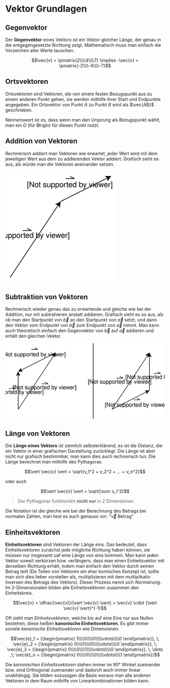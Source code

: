 # Vektor Grundlagen

## Gegenvektor

Der **Gegenvektor** eines Vektors ist ein Vektor gleicher Länge, der genau in die entgegengesetzte Richtung zeigt. Mathematisch muss man einfach die Vorzeichen aller Werte tauschen.

$$\vec{v} = \pmatrix{2\\\\4\\\\7} \implies -\vec{v} = \pmatrix{-2\\\\-4\\\\-7}$$

## Ortsvektoren

Ortsvektoren sind Vektoren, die von einem festen Bezugspunkt aus zu einem anderen Punkt gehen, sie werden mithilfe ihrer Start und Endpunkte angegeben. Ein Ortsvektor von Punkt $A$ zu Punkt $B$ wird als $\vec{AB}$ geschrieben. 

Nennenswert ist es, dass wenn man den Ursprung als Bezugspunkt wählt, man ein $O$ (für **O**rigin) für diesen Punkt nutzt.

## Addition von Vektoren

Rechnerisch addiert man Vektoren wie erwartet, jeder Wert wird mit dem jeweiligen Wert aus dem zu addierenden Vektor addiert. Grafisch sieht es aus, als würde man die Vektoren aneinander setzen. 

![grafische Vektoraddition](../assets/Mathe-diagrams-Vektoraddition.svg)

## Subtraktion von Vektoren

Rechnerisch wieder genau das zu erwartende und gleiche wie bei der Addition, nur mit subtrahieren anstatt addieren. Grafisch sieht es so aus, als ob man den Startpunkt von $\vec{b}$ an den Startpunkt von $\vec{a}$ setzt, und dann den Vektor vom Endpunkt von $\vec{b}$ zum Endpunkt von $\vec{a}$ nimmt. Man kann auch theoretisch einfach den Gegenvektor von $\vec{b}$ auf $\vec{a}$ addieren und erhält den gleichen Vektor.

![grafische Vektorsubtraktion](../assets/Mathe-diagrams-Vektorsubtraktion.svg)

## Länge von Vektoren

Die **Länge eines Vektors** ist ziemlich selbsterklärend, es ist die Distanz, die ein Vektor in einer grafischen Darstellung zurücklegt. Die Länge ist aber nicht nur grafisch bestimmbar, man kann dies auch rechnerisch tun. Die Länge berechnet man mithilfe des Pythagoras.

$$\vert \vec{v} \vert = \sqrt{v_1^2 + v_2^2 + ... + v_n^2}$$

oder auch

$$\vert \vec{v} \vert = \sqrt{\sum v_i^2}$$

> Der Pythagoras funktioniert **nicht nur** in 2 Dimensionen.

Die Notation ist die gleiche wie bei der Berechnung des Betrags bei normalen Zahlen, man liest es auch genauso vor: "$\vec{v}$ Betrag"

## Einheitsvektoren

**Einheitsvektoren** sind Vektoren der Länge eins. Das bedeutet, dass Einheitsvektoren zunächst jede mögliche Richtung haben können, sie müssen nur insgesamt uaf eine Länge von eins kommen. Man kann jeden Vektor soweit verkürzen bzw. verlängern, dass man einen Einheitsvektor mit derselben Richtung erhält, indem man einfach den Vektor durch seinen Betrag teilt (Da Teilen von Vektoren ein eher komisches Konzept ist, sollte man sich dies lieber vorstellen als, multiplizieren mit dem multiplikativ Inversen des Betrags des Vektors). Dieser Prozess nennt sich *Normierung*. Im 2-Dimensionalen bilden alle Einheitsvektoren zusammen den Einheitskreis.

$$\vec{n} = \dfrac{\vec{v}}{\vert \vec{v} \vert} = \vec{v} \cdot {\vert \vec{v} \vert}^{-1}$$

Oft sieht man *Einheitsvektoren*, welche bis auf eine Eins nur aus Nullen bestehen, diese heißen **kanonische Einheitsvektoren**. Es gibt immer soviele *kanonische Einheitsvektoren* wie Dimensionen.

$$\vec{e}_1 = {\begin{pmatrix} 1\\\\0\\\\0\\\\\vdots\\\\0 \end{pmatrix}}, \; \vec{e}_2 = {\begin{pmatrix} 0\\\\1\\\\0\\\\\vdots\\\\0 \end{pmatrix}}, \; \vec{e}_3 = {\begin{pmatrix} 0\\\\0\\\\1\\\\\vdots\\\\0 \end{pmatrix}}, \; \dots ,\; \vec{e}_n = {\begin{pmatrix} 0\\\\0\\\\0\\\\\vdots\\\\1 \end{pmatrix}}$$

Die *kanonischen Einheitsvektoren* stehen immer im 90° Winkel zueinander bzw. sind Orthogonal zueinander und dadurch auch immer linear unabhängig. Sie bilden sozusagen die Basis woraus man alle anderen Vektoren in dem Raum mithilfe von Linearkombinationen bilden kann.
